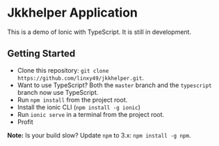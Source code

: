 # Jkkhelper Application

This is a demo of Ionic with TypeScript. It is still in development.


## Getting Started

* Clone this repository: `git clone https://github.com/linxy49/jkkhelper.git`.
* Want to use TypeScript? Both the `master` branch and the `typescript` branch now use TypeScript.
* Run `npm install` from the project root.
* Install the ionic CLI (`npm install -g ionic`)
* Run `ionic serve` in a terminal from the project root.
* Profit

**Note:** Is your build slow? Update `npm` to 3.x: `npm install -g npm`.
